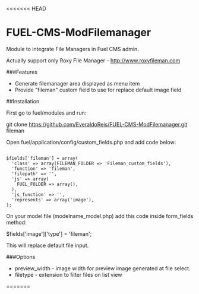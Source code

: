 <<<<<<< HEAD
# FUEL-CMS-ModFilemanager

Module to integrate File Managers in Fuel CMS admin.

Actually support only Roxy File Manager - <a href="http://www.roxyfileman.com/">http://www.roxyfileman.com</a>

###Features
- Generate filemanager area displayed as menu item
- Provide "fileman" custom field to use for replace default image field

##Installation

First go to fuel/modules and run: 

git clone https://github.com/EveraldoReis/FUEL-CMS-ModFilemanager.git fileman

Open fuel/application/config/custom_fields.php and add code below:

```

$fields['fileman'] = array(
  'class' => array(FILEMAN_FOLDER => 'Fileman_custom_fields'),
  'function' => 'fileman',
  'filepath' => '',
  'js' => array(
    FUEL_FOLDER => array(),
  ),
  'js_function' => '',
  'represents' => array('image'),
);

```

On your model file (modelname_model.php) add this code inside form_fields method:

$fields['image']['type'] = 'fileman';

This will replace default file input.

###Options

- preview_width - image width for preview image generated at file select.
- filetype - extension to filter files on list view
 

=======
